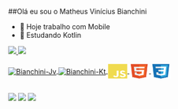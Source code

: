 ##Olá eu sou o Matheus Vinícius Bianchini

- 🔭 Hoje trabalho com Mobile
- 🌱 Estudando Kotlin

 <div>
  <a href="https://github.com/Bianchiniii">
  <img height="180em" src="https://github-readme-stats.vercel.app/api?username=Bianchiniii&show_icons=true&theme=dracula&include_all_commits=true&count_private=true"/>
  <img height="180em" src="https://github-readme-stats.vercel.app/api/top-langs/?username=Bianchiniii&layout=compact&langs_count=7&theme=dracula"/>
</div>
  <div style="display: inline_block"><br>     
  <img align="center" alt="Bianchini-Jv" height="30" width="40" src="https://raw.githubusercontent.com/jmnote/z-icons/master/svg/java.svg">
  <img align="center" alt="Bianchini-Kt" height="30" width="40" src="https://img.icons8.com/color/48/000000/kotlin.png">
  <img align="center" alt="Bianchini-Js" height="30" width="40" src="https://raw.githubusercontent.com/devicons/devicon/master/icons/javascript/javascript-plain.svg">  
  <img align="center" alt="Bianchini-HTML" height="30" width="40" src="https://raw.githubusercontent.com/devicons/devicon/master/icons/html5/html5-original.svg">
  <img align="center" alt="Bianchini-CSS" height="30" width="40" src="https://raw.githubusercontent.com/devicons/devicon/master/icons/css3/css3-original.svg">
</div>
    
  ##
  
  <div> 
  <a href="https://www.instagram.com/matheusbianchini1/" target="_blank"><img src="https://img.shields.io/badge/-Instagram-%23E4405F?style=for-the-badge&logo=instagram&logoColor=white" target="_blank"></a>
  <a href = "mailto:mvbbianchini@hotmail.com"><img src="https://img.shields.io/badge/-Gmail-%23333?style=for-the-badge&logo=gmail&logoColor=white" target="_blank"></a>
  <a href="https://www.linkedin.com/in/matheus-vinicius-bianchini-38ab8119a/" target="_blank"><img src="https://img.shields.io/badge/-LinkedIn-%230077B5?style=for-the-badge&logo=linkedin&logoColor=white" target="_blank"></a> 

</div>
 
